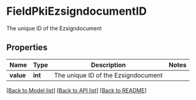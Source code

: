 # FieldPkiEzsigndocumentID

The unique ID of the Ezsigndocument

## Properties
Name | Type | Description | Notes
------------ | ------------- | ------------- | -------------
**value** | **int** | The unique ID of the Ezsigndocument | 

[[Back to Model list]](../README.md#documentation-for-models) [[Back to API list]](../README.md#documentation-for-api-endpoints) [[Back to README]](../README.md)


